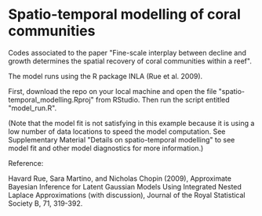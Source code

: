 # Spatio-temporal modelling of coral communities 

Codes associated to the paper "Fine-scale interplay between decline and growth determines the spatial recovery of coral communities within a reef".

The model runs using the R package INLA (Rue et al. 2009). 

First, download the repo on your local machine and open the file "spatio-temporal_modelling.Rproj" from RStudio. Then run the script entitled "model_run.R". 

(Note that the model fit is not satisfying in this example because it is using a low number of data locations to speed the model computation. See Supplementary Material "Details on spatio-temporal modelling" to see model fit and other model diagnostics for more information.)  

Reference:

Havard Rue, Sara Martino, and Nicholas Chopin (2009), Approximate Bayesian Inference for Latent Gaussian Models Using Integrated Nested Laplace Approximations (with discussion), Journal of the Royal Statistical Society B, 71, 319-392.
